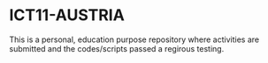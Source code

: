 # ICT11-AUSTRIA
This is a personal, education purpose repository where activities are submitted and the codes/scripts passed a regirous testing.
